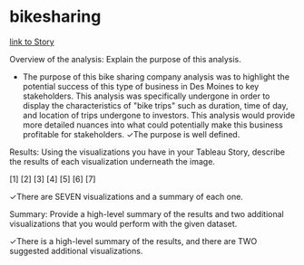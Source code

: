 # bikesharing

[link to Story](https://public.tableau.com/app/profile/michael.beyer/viz/Module14ChallengeNYCbikes/Story1#1)

Overview of the analysis: Explain the purpose of this analysis.

- The purpose of this bike sharing company analysis was to highlight the potential success of this type of business in Des Moines to key stakeholders. This analysis was specifically undergone in order to display the characteristics of "bike trips" such as duration, time of day, and location of trips undergone to investors. This analysis would provide more detailed nuances into what could potentially make this business profitable for stakeholders.
✓The purpose is well defined.

Results: Using the visualizations you have in your Tableau Story, describe the results of each visualization underneath the image.

[1]
[2]
[3]
[4]
[5]
[6]
[7]





✓There are SEVEN visualizations and a summary of each one.

Summary: Provide a high-level summary of the results and two additional visualizations that you would perform with the given dataset.

✓There is a high-level summary of the results, and there are TWO suggested additional visualizations.
